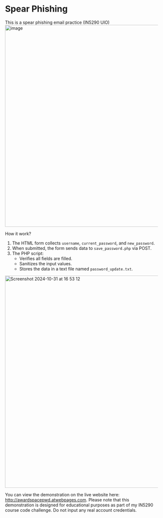 # Spear Phishing

This is a spear phishing email practice (IN5290 UIO)
<img width="666" alt="image" src="https://github.com/user-attachments/assets/74a6de96-1118-457a-a107-cb35dc82d058">

How it work?
1.	The HTML form collects `username`, `current_password`, and `new_password`.
2.	When submitted, the form sends data to `save_password.php` via POST.
3.	The PHP script:
    - Verifies all fields are filled.
    - Sanitizes the input values.
    - Stores the data in a text file named `password_update.txt`.
  
<img width="700" alt="Screenshot 2024-10-31 at 16 53 12" src="https://github.com/user-attachments/assets/c31a4493-6cf2-40d4-b0ba-52e443fc6b22">

You can view the demonstration on the live website here: http://awardspacepwd.atwebpages.com. Please note that this demonstration is designed for educational purposes as part of my IN5290 course code challenge. Do not input any real account credentials.


